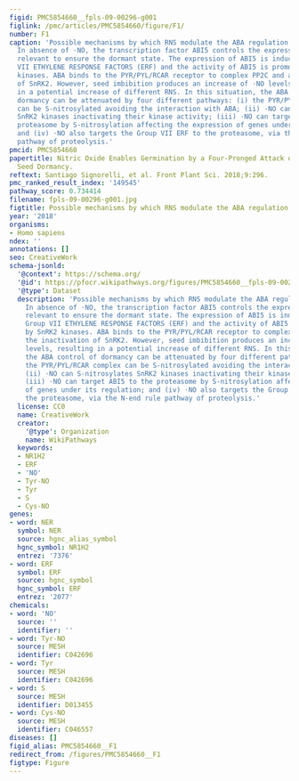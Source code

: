 ```yaml
---
figid: PMC5854660__fpls-09-00296-g001
figlink: /pmc/articles/PMC5854660/figure/F1/
number: F1
caption: 'Possible mechanisms by which RNS modulate the ABA regulation of dormancy.
  In absence of ⋅NO, the transcription factor ABI5 controls the expression of genes
  relevant to ensure the dormant state. The expression of ABI5 is induced by the Group
  VII ETHYLENE RESPONSE FACTORS (ERF) and the activity of ABI5 is promoted by SnRK2
  kinases. ABA binds to the PYR/PYL/RCAR receptor to complex PP2C and avoids the inactivation
  of SnRK2. However, seed imbibition produces an increase of ⋅NO levels, resulting
  in a potential increase of different RNS. In this situation, the ABA control of
  dormancy can be attenuated by four different pathways: (i) the PYR/PYL/RCAR complex
  can be S-nitrosylated avoiding the interaction with ABA; (ii) ⋅NO can S-nitrosylates
  SnRK2 kinases inactivating their kinase activity; (iii) ⋅NO can target ABI5 to the
  proteasome by S-nitrosylation affecting the expression of genes under its regulation;
  and (iv) ⋅NO also targets the Group VII ERF to the proteasome, via the N-end rule
  pathway of proteolysis.'
pmcid: PMC5854660
papertitle: Nitric Oxide Enables Germination by a Four-Pronged Attack on ABA-Induced
  Seed Dormancy.
reftext: Santiago Signorelli, et al. Front Plant Sci. 2018;9:296.
pmc_ranked_result_index: '149545'
pathway_score: 0.734414
filename: fpls-09-00296-g001.jpg
figtitle: Possible mechanisms by which RNS modulate the ABA regulation of dormancy
year: '2018'
organisms:
- Homo sapiens
ndex: ''
annotations: []
seo: CreativeWork
schema-jsonld:
  '@context': https://schema.org/
  '@id': https://pfocr.wikipathways.org/figures/PMC5854660__fpls-09-00296-g001.html
  '@type': Dataset
  description: 'Possible mechanisms by which RNS modulate the ABA regulation of dormancy.
    In absence of ⋅NO, the transcription factor ABI5 controls the expression of genes
    relevant to ensure the dormant state. The expression of ABI5 is induced by the
    Group VII ETHYLENE RESPONSE FACTORS (ERF) and the activity of ABI5 is promoted
    by SnRK2 kinases. ABA binds to the PYR/PYL/RCAR receptor to complex PP2C and avoids
    the inactivation of SnRK2. However, seed imbibition produces an increase of ⋅NO
    levels, resulting in a potential increase of different RNS. In this situation,
    the ABA control of dormancy can be attenuated by four different pathways: (i)
    the PYR/PYL/RCAR complex can be S-nitrosylated avoiding the interaction with ABA;
    (ii) ⋅NO can S-nitrosylates SnRK2 kinases inactivating their kinase activity;
    (iii) ⋅NO can target ABI5 to the proteasome by S-nitrosylation affecting the expression
    of genes under its regulation; and (iv) ⋅NO also targets the Group VII ERF to
    the proteasome, via the N-end rule pathway of proteolysis.'
  license: CC0
  name: CreativeWork
  creator:
    '@type': Organization
    name: WikiPathways
  keywords:
  - NR1H2
  - ERF
  - 'NO'
  - Tyr-NO
  - Tyr
  - S
  - Cys-NO
genes:
- word: NER
  symbol: NER
  source: hgnc_alias_symbol
  hgnc_symbol: NR1H2
  entrez: '7376'
- word: ERF
  symbol: ERF
  source: hgnc_symbol
  hgnc_symbol: ERF
  entrez: '2077'
chemicals:
- word: 'NO'
  source: ''
  identifier: ''
- word: Tyr-NO
  source: MESH
  identifier: C042696
- word: Tyr
  source: MESH
  identifier: C042696
- word: S
  source: MESH
  identifier: D013455
- word: Cys-NO
  source: MESH
  identifier: C046557
diseases: []
figid_alias: PMC5854660__F1
redirect_from: /figures/PMC5854660__F1
figtype: Figure
---
```

